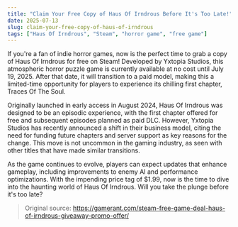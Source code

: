 ```yaml
---
title: "Claim Your Free Copy of Haus Of Irndrous Before It's Too Late!"
date: 2025-07-13
slug: claim-your-free-copy-of-haus-of-irndrous
tags: ["Haus Of Irndrous", "Steam", "horror game", "free game"]
---
```


If you're a fan of indie horror games, now is the perfect time to grab a copy of Haus Of Irndrous for free on Steam! Developed by Yxtopia Studios, this atmospheric horror puzzle game is currently available at no cost until July 19, 2025. After that date, it will transition to a paid model, making this a limited-time opportunity for players to experience its chilling first chapter, Traces Of The Soul.

Originally launched in early access in August 2024, Haus Of Irndrous was designed to be an episodic experience, with the first chapter offered for free and subsequent episodes planned as paid DLC. However, Yxtopia Studios has recently announced a shift in their business model, citing the need for funding future chapters and server support as key reasons for the change. This move is not uncommon in the gaming industry, as seen with other titles that have made similar transitions.

As the game continues to evolve, players can expect updates that enhance gameplay, including improvements to enemy AI and performance optimizations. With the impending price tag of $1.99, now is the time to dive into the haunting world of Haus Of Irndrous. Will you take the plunge before it's too late?

> Original source: https://gamerant.com/steam-free-game-deal-haus-of-irndrous-giveaway-promo-offer/